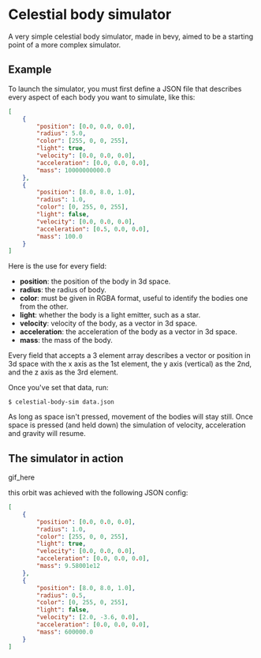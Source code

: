 # Celestial body simulator

A very simple celestial body simulator, made in bevy, aimed to be a starting point of a more complex simulator.

## Example 
To launch the simulator, you must first define a JSON file that describes every aspect of each body you want to simulate, like this:
```json
[
    {
        "position": [0.0, 0.0, 0.0],
        "radius": 5.0,
        "color": [255, 0, 0, 255],
        "light": true,
        "velocity": [0.0, 0.0, 0.0],
        "acceleration": [0.0, 0.0, 0.0],
        "mass": 10000000000.0
    },
    {
        "position": [8.0, 8.0, 1.0],
        "radius": 1.0,
        "color": [0, 255, 0, 255],
        "light": false,
        "velocity": [0.0, 0.0, 0.0],
        "acceleration": [0.5, 0.0, 0.0],
        "mass": 100.0
    }
]
```
Here is the use for every field:
- **position**: the position of the body in 3d space.
- **radius**: the radius of body.
- **color**: must be given in RGBA format, useful to identify the bodies one from the other.
- **light**: whether the body is a light emitter, such as a star.
- **velocity**: velocity of the body, as a vector in 3d space.
- **acceleration**: the acceleration of the body as a vector in 3d space.
- **mass**: the mass of the body.

Every field that accepts a 3 element array describes a vector or position in 3d space with the x axis as the 1st element, the y axis (vertical) as the 2nd, and the z axis as the 3rd element.

Once you've set that data, run:
```
$ celestial-body-sim data.json
```

As long as space isn't pressed, movement of the bodies will stay still. Once space is pressed (and held down) the simulation of velocity, acceleration and gravity will resume.

## The simulator in action

gif_here

this orbit was achieved with the following JSON config:

```json
[
    {
        "position": [0.0, 0.0, 0.0],
        "radius": 1.0,
        "color": [255, 0, 0, 255],
        "light": true,
        "velocity": [0.0, 0.0, 0.0],
        "acceleration": [0.0, 0.0, 0.0],
        "mass": 9.58001e12
    },
    {
        "position": [8.0, 8.0, 1.0],
        "radius": 0.5,
        "color": [0, 255, 0, 255],
        "light": false,
        "velocity": [2.0, -3.6, 0.0],
        "acceleration": [0.0, 0.0, 0.0],
        "mass": 600000.0
    }
]
```